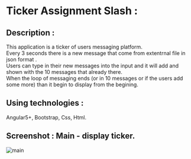 # Ticker Assignment Slash :

## Description :

This application is a ticker of users messaging platform.<br />
Every 3 seconds there is a new message that come from extentrnal file in json format .<br />
Users can type in their new messages into the input and it will add and shown with the 10 messages that already there.<br />
When the loop of messaging ends (or in 10 messages or if the users add some more) than it begin to display from the begining.<br />

## Using technologies :

Angular5+, Bootstrap, Css, Html.<br />


## Screenshot : Main - display ticker.</br>

![main](https://user-images.githubusercontent.com/40452887/54379385-f79d6380-4691-11e9-9e43-7c39aef3e9da.png)



